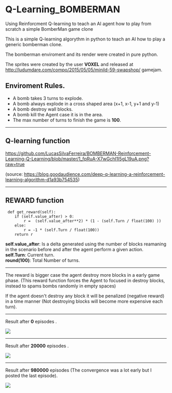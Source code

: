 # Q-Learning_BOMBERMAN
Using Reinforcment Q-learning to teach an AI agent how to play from scratch a simple  BomberMan game clone   

This is a simple Q-learning algorythm in python to teach an AI  how to play a generic bomberman clone.  

The bomberman enviroment and its render were created in pure python.  

The sprites were created by the user __VOXEL__ and released at http://ludumdare.com/compo/2015/05/05/minild-59-swapshop/ gamejam.  




## Enviroment Rules.

  - A bomb takes 3 turns to explode.  
  - A bomb always explode in a cross shaped area (x+1, x-1, y+1 and y-1)
  - A bomb destroy  wall blocks.  
  - A bomb kill the Agent case it is in the area.  
  - The max number of turns to finish the game is __100__.
  
 ------
 
 
 ## Q-learning function
 
 https://github.com/LucasSilvaFerreira/BOMBERMAN-Reinforcement-Learning-Q-Learning/blob/master/1_fpRuA-X7wGchI1I5gL19uA.png?raw=true

 
 (source: https://blog.goodaudience.com/deep-q-learning-a-reinforcement-learning-algorithm-d1a93b754535)
 
 
 -------
 ## REWARD function

     def get_reward(self):
        if (self.value_after) > 0:
            r =  (self.value_after**2) * (1 - (self.Turn / float(100) )) 
        else:    
            r = -1 * (self.Turn / float(100))
        return r
 


__self.value_after__: Is a delta generated using the number of blocks reamaning in the scenario before and after the agent perform a given action.  
__self.Turn__: Current turn.  
__round(100)__: Total Number of turns.  


------
The reward is bigger case the agent destroy more blocks in a early game phase. (This reward function forces the Agent to focused in destroy blocks, instead to spams bombs randomly in empty spaces)

If the agent doesn't destroy any block it will be penalized (negative reward) in a time manner (Not destroying blocks will become  more expensive each turn).  


-----

Result after __0__ episodes .   

<img src='https://github.com/LucasSilvaFerreira/Q-Learning_BOMBERMAN/blob/master/0_episode__animated.gif'>  

------
Result after __20000__ episodes .   

<img src='https://github.com/LucasSilvaFerreira/Q-Learning_BOMBERMAN/blob/master/20000_episode__animated.gif'>  

-----

Result after __980000__ episodes (The convergence was a lot early but I posted the last episode).  

<img src='https://github.com/LucasSilvaFerreira/Q-Learning_BOMBERMAN/blob/master/980000_episode__animated.gif'>  
